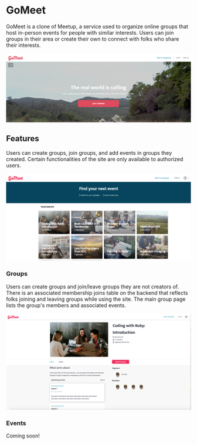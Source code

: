 # GoMeet

GoMeet is a clone of Meetup, a service used to organize online groups that host in-person events for people with similar interests. Users can join groups in their area or create their own to connect with folks who share their interests.

![Splash page](./app/assets/images/readme/splash.png)

## Features

Users can create groups, join groups, and add events in groups they created. Certain functionalities of the site are only available to authorized users. 

![Splash page](./app/assets/images/readme/group_index.png)

### Groups

Users can create groups and join/leave groups they are not creators of. There is an associated membership joins table on the backend that reflects folks joining and leaving groups while using the site. The main group page lists the group's members and associated events. 

![Splash page](./app/assets/images/readme/group_show.png)

### Events

Coming soon!
